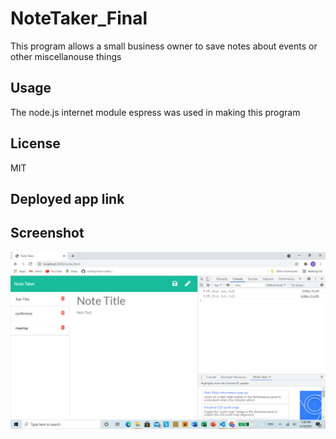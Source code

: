 # NoteTaker_Final
This program allows a small business owner to save notes about events or other miscellanouse things

## Usage 
The node.js internet module espress was used in making this program

## License
MIT

## Deployed app link

## Screenshot
<img src="2021-06-18 (2).png">
